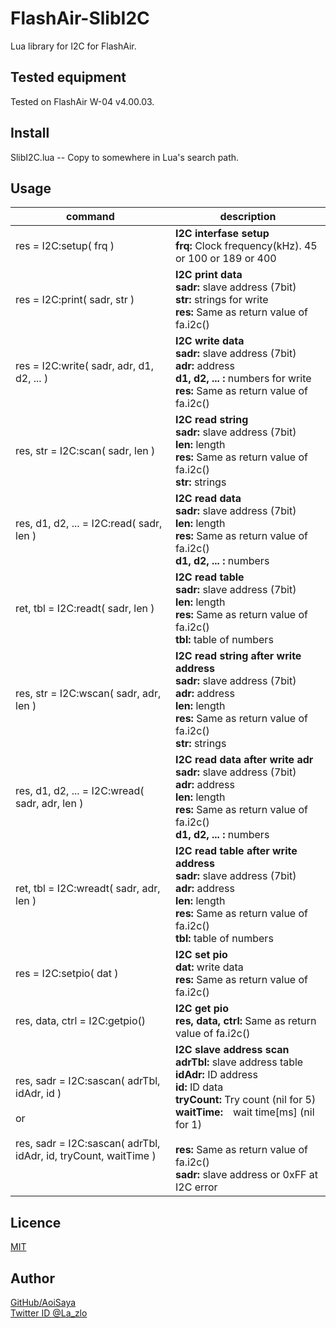 # FlashAir-SlibI2C

Lua library for I2C for FlashAir.

## Tested equipment

Tested on FlashAir W-04 v4.00.03.

## Install

SlibI2C.lua -- Copy to somewhere in Lua's search path.

## Usage

command | description
--- | ---
res = I2C:setup( frq )|**I2C interfase setup**<br>**frq:** Clock frequency(kHz). 45 or 100 or 189 or 400
res = I2C:print( sadr, str )| **I2C print data**<br>**sadr:** slave address (7bit)<br>**str:** strings for write<br>**res:** Same as return value of fa.i2c()
res = I2C:write( sadr, adr, d1, d2, ... )| **I2C write data**<br>**sadr:** slave address (7bit)<br>**adr:** address<br>**d1, d2, ... :** numbers for write<br>**res:** Same as return value of fa.i2c()
res, str = I2C:scan( sadr, len )|**I2C read string**<br>**sadr:** slave address (7bit)<br>**len:** length<br>**res:** Same as return value of fa.i2c()<br>**str:** strings
res, d1, d2, ... = I2C:read( sadr, len )|**I2C read data**<br>**sadr:** slave address (7bit)<br>**len:** length<br>**res:** Same as return value of fa.i2c()<br>**d1, d2, ... :** numbers
ret, tbl = I2C:readt( sadr, len )|**I2C read table**<br>**sadr:** slave address (7bit)<br>**len:** length<br>**res:** Same as return value of fa.i2c()<br>**tbl:** table of numbers
res, str = I2C:wscan( sadr, adr, len )|**I2C read string after write address**<br>**sadr:** slave address (7bit)<br>**adr:** address<br>**len:** length<br>**res:** Same as return value of fa.i2c()<br>**str:** strings
res, d1, d2, ... = I2C:wread( sadr, adr, len )|**I2C read data after write adr**<br>**sadr:** slave address (7bit)<br>**adr:** address<br>**len:** length<br>**res:** Same as return value of fa.i2c()<br>**d1, d2, ... :** numbers
ret, tbl = I2C:wreadt( sadr, adr, len )|**I2C read table after write address**<br>**sadr:** slave address (7bit)<br>**adr:** address<br>**len:** length<br>**res:** Same as return value of fa.i2c()<br>**tbl:** table of numbers
res = I2C:setpio( dat )|**I2C set pio**<br>**dat:** write data<br>**res:** Same as return value of fa.i2c()
res, data, ctrl = I2C:getpio()|**I2C get pio**<br>**res, data, ctrl:** Same as return value of fa.i2c()
res, sadr = I2C:sascan( adrTbl, idAdr, id )<br><br>or<br><br>res, sadr = I2C:sascan( adrTbl, idAdr, id, tryCount, waitTime )|**I2C slave address scan**<br>**adrTbl:** slave address table<br>**idAdr:** ID address<br>**id:** ID data<br>**tryCount:** Try count (nil for 5)<br>**waitTime:**　wait time[ms] (nil for 1)<br><br>**res:** Same as return value of fa.i2c()<br>**sadr:** slave address or 0xFF at I2C error
## Licence

[MIT](https://github.com/AoiSaya/FlashAir-libBMP/blob/master/LICENSE)

## Author

[GitHub/AoiSaya](https://github.com/AoiSaya)  
[Twitter ID @La_zlo](https://twitter.com/La_zlo)
